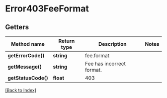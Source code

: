 # Error403FeeFormat

## Getters

Method name | Return type | Description | Notes
------------ | ------------- | ------------- | -------------
**getErrorCode()** | **string** | fee.format |
**getMessage()** | **string** | Fee has incorrect format. |
**getStatusCode()** | **float** | 403 |

[[Back to Index]](../index.md)
